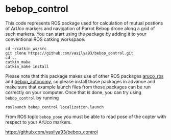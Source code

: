 # bebop_control

This code represents ROS package used for calculation of mutual postions of ArUco markers and navigation of Parrot Bebop drone along a grid of such markers. You can start using the package by adding it to your conventional ROS catking workspace:
```
cd ~/catkin_ws/src
git clone https://github.com/vasilya93/bebop_control.git
cd ..
catkin_make
catkin_make install
```
Please note that this package makes use of other ROS packages [aruco_ros](http://wiki.ros.org/aruco) and [bebop_autonomy](http://wiki.ros.org/bebop_autonomy), so please install those packages in advance and make sure that example launch files from those packages can be run correctly on your computer. Once that is done, you can try using `bebop_control` by running
```
roslaunch bebop_control localization.launch
```
From ROS topic `bebop_pose` you must be able to read pose of the copter with respect to your ArUco markers.


https://github.com/vasilya93/bebop_control
